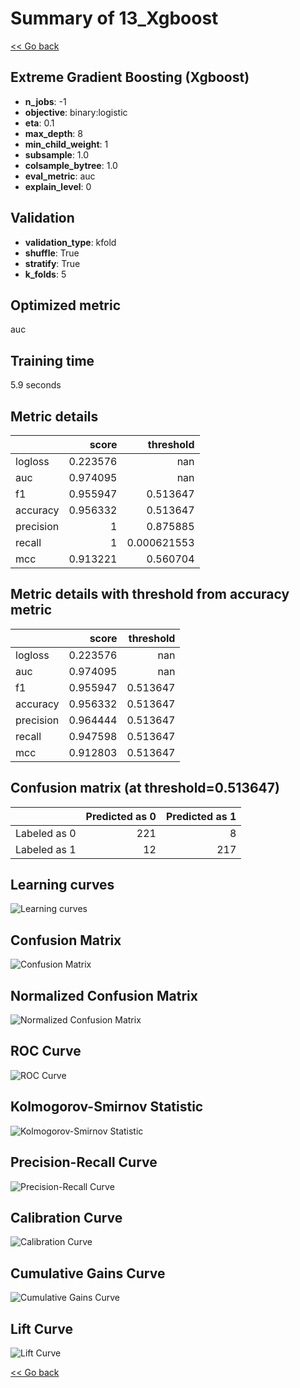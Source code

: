 # Summary of 13_Xgboost

[<< Go back](../README.md)


## Extreme Gradient Boosting (Xgboost)
- **n_jobs**: -1
- **objective**: binary:logistic
- **eta**: 0.1
- **max_depth**: 8
- **min_child_weight**: 1
- **subsample**: 1.0
- **colsample_bytree**: 1.0
- **eval_metric**: auc
- **explain_level**: 0

## Validation
 - **validation_type**: kfold
 - **shuffle**: True
 - **stratify**: True
 - **k_folds**: 5

## Optimized metric
auc

## Training time

5.9 seconds

## Metric details
|           |    score |     threshold |
|:----------|---------:|--------------:|
| logloss   | 0.223576 | nan           |
| auc       | 0.974095 | nan           |
| f1        | 0.955947 |   0.513647    |
| accuracy  | 0.956332 |   0.513647    |
| precision | 1        |   0.875885    |
| recall    | 1        |   0.000621553 |
| mcc       | 0.913221 |   0.560704    |


## Metric details with threshold from accuracy metric
|           |    score |   threshold |
|:----------|---------:|------------:|
| logloss   | 0.223576 |  nan        |
| auc       | 0.974095 |  nan        |
| f1        | 0.955947 |    0.513647 |
| accuracy  | 0.956332 |    0.513647 |
| precision | 0.964444 |    0.513647 |
| recall    | 0.947598 |    0.513647 |
| mcc       | 0.912803 |    0.513647 |


## Confusion matrix (at threshold=0.513647)
|              |   Predicted as 0 |   Predicted as 1 |
|:-------------|-----------------:|-----------------:|
| Labeled as 0 |              221 |                8 |
| Labeled as 1 |               12 |              217 |

## Learning curves
![Learning curves](learning_curves.png)
## Confusion Matrix

![Confusion Matrix](confusion_matrix.png)


## Normalized Confusion Matrix

![Normalized Confusion Matrix](confusion_matrix_normalized.png)


## ROC Curve

![ROC Curve](roc_curve.png)


## Kolmogorov-Smirnov Statistic

![Kolmogorov-Smirnov Statistic](ks_statistic.png)


## Precision-Recall Curve

![Precision-Recall Curve](precision_recall_curve.png)


## Calibration Curve

![Calibration Curve](calibration_curve_curve.png)


## Cumulative Gains Curve

![Cumulative Gains Curve](cumulative_gains_curve.png)


## Lift Curve

![Lift Curve](lift_curve.png)



[<< Go back](../README.md)
